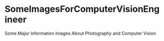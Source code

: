 # SomeImagesForComputerVisionEngineer
Some Major Information Images About Photography and Computer Vision
